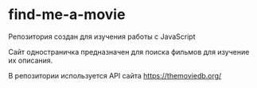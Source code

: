 # find-me-a-movie

Репозитория создан для изучения работы с JavaScript

Сайт одностраничка предназначен для поиска фильмов для изучение их описания.

В репозитории используется API сайта https://themoviedb.org/
